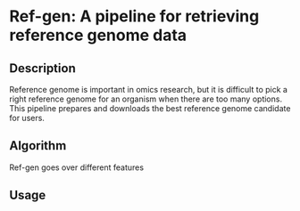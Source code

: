 # Ref-gen: A pipeline for retrieving reference genome data

## Description

Reference genome is important in omics research, but it is difficult to pick a right reference genome for an organism when there are too many options. This pipeline prepares and downloads the best reference genome candidate for users.

## Algorithm

Ref-gen goes over different features

## Usage